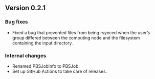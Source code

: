 ## Version 0.2.1

### Bug fixes
- Fixed a bug that prevented files from being rsynced when the user’s group differed between the computing node and the filesystem containing the input directory.

### Internal changes
- Renamed PBSJobInfo to PBSJob.
- Set up GitHub Actions to take care of releases.